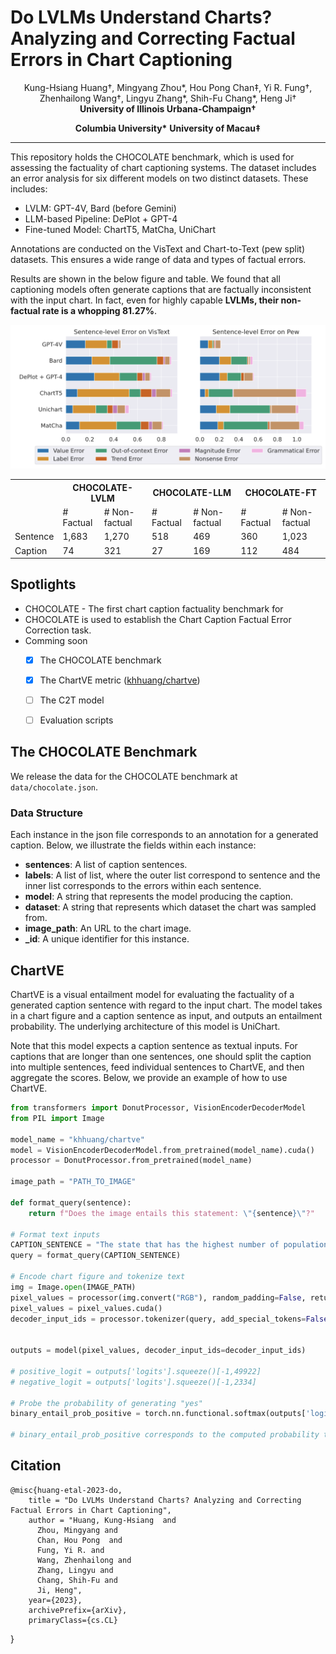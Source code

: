 # Do LVLMs Understand Charts? Analyzing and Correcting Factual Errors in Chart Captioning 

<div align="center">
Kung-Hsiang Huang†, Mingyang Zhou*, Hou Pong Chan‡,
Yi R. Fung†, Zhenhailong Wang†, Lingyu Zhang*, Shih-Fu Chang*, Heng Ji†

</div>
<div align="center">
<strong>University of Illinois Urbana-Champaign†</strong>

<strong>Columbia University*</strong>
<strong>University of Macau‡</strong>
</div>

<div align="center">
<hr>
</div>

This repository holds the CHOCOLATE benchmark, which is used for assessing the factuality of chart captioning systems. The dataset includes an error analysis for six different models on two distinct datasets. These includes:

* LVLM: GPT-4V, Bard (before Gemini)
* LLM-based Pipeline: DePlot + GPT-4
* Fine-tuned Model: ChartT5, MatCha, UniChart

Annotations are conducted on the VisText and Chart-to-Text (pew split) datasets. This ensures a wide range of data and types of factual errors.

Results are shown in the below figure and table. We found that all captioning models often generate captions that are factually inconsistent with the input chart. In fact, even for highly capable **LVLMs, their non-factual rate is a whopping 81.27%**.

<img src="./error_distribution.png"  class="center">

<div align="center">
<table>
  <tr>
    <th style="font-weight: bold;"></th>
    <th style="font-weight: bold;" colspan="2">CHOCOLATE-LVLM</th>
    <th style="font-weight: bold;" colspan="2">CHOCOLATE-LLM</th>
    <th style="font-weight: bold;" colspan="2">CHOCOLATE-FT</th>
  </tr>
  <tr>
    <td></td>
    <td># Factual</td>
    <td># Non-factual</td>
    <td># Factual</td>
    <td># Non-factual</td>
    <td># Factual</td>
    <td># Non-factual</td>
  </tr>
  <tr>
    <td>Sentence</td>
    <td>1,683</td>
    <td>1,270</td>
    <td>518</td>
    <td>469</td>
    <td>360</td>
    <td>1,023</td>
  </tr>
  <tr>
    <td>Caption</td>
    <td>74</td>
    <td>321</td>
    <td>27</td>
    <td>169</td>
    <td>112</td>
    <td>484</td>
  </tr>
</table>
</div>


## Spotlights

* CHOCOLATE - The first chart caption factuality benchmark for  
* CHOCOLATE is used to establish the Chart Caption Factual Error Correction task.
* Comming soon
    - [x] The CHOCOLATE benchmark
    - [x] The ChartVE metric ([khhuang/chartve](https://huggingface.co/khhuang/chartve))
    - [ ] The C2T model
    - [ ] Evaluation scripts
          

## The CHOCOLATE Benchmark 

We release the data for the CHOCOLATE benchmark at `data/chocolate.json`.

### Data Structure

Each instance in the json file corresponds to an annotation for a generated caption. Below, we illustrate the fields within each instance:

* **sentences**: A list of caption sentences.
* **labels**: A list of list, where the outer list correspond to sentence and the inner list corresponds to the errors within each sentence.
* **model**: A string that represents the model producing the caption.
* **dataset**: A string that represents which dataset the chart was sampled from.
* **image_path**: An URL to the chart image.
* **_id**: A unique identifier for this instance.

## ChartVE


ChartVE is a visual entailment model for evaluating the factuality of a generated caption sentence with regard to the input chart. The model takes in a chart figure and a caption sentence as input, and outputs an entailment probability. The underlying architecture of this model is UniChart.

Note that this model expects a caption sentence as textual inputs. For captions that are longer than one sentences, one should split the caption into multiple sentences, feed individual sentences to ChartVE, and then aggregate the scores. Below, we provide an example of how to use ChartVE.

```python
from transformers import DonutProcessor, VisionEncoderDecoderModel
from PIL import Image

model_name = "khhuang/chartve"
model = VisionEncoderDecoderModel.from_pretrained(model_name).cuda()
processor = DonutProcessor.from_pretrained(model_name)

image_path = "PATH_TO_IMAGE"

def format_query(sentence):
    return f"Does the image entails this statement: \"{sentence}\"?"

# Format text inputs
CAPTION_SENTENCE = "The state that has the highest number of population is California."
query = format_query(CAPTION_SENTENCE)

# Encode chart figure and tokenize text
img = Image.open(IMAGE_PATH)
pixel_values = processor(img.convert("RGB"), random_padding=False, return_tensors="pt").pixel_values
pixel_values = pixel_values.cuda()
decoder_input_ids = processor.tokenizer(query, add_special_tokens=False, return_tensors="pt", max_length=510).input_ids.cuda()#.squeeze(0)


outputs = model(pixel_values, decoder_input_ids=decoder_input_ids)

# positive_logit = outputs['logits'].squeeze()[-1,49922]
# negative_logit = outputs['logits'].squeeze()[-1,2334] 

# Probe the probability of generating "yes"
binary_entail_prob_positive = torch.nn.functional.softmax(outputs['logits'].squeeze()[-1,[2334, 49922]])[1].item()

# binary_entail_prob_positive corresponds to the computed probability that the chart entails the caption sentence.

```

## Citation
```
@misc{huang-etal-2023-do,
    title = "Do LVLMs Understand Charts? Analyzing and Correcting Factual Errors in Chart Captioning",
    author = "Huang, Kung-Hsiang  and
      Zhou, Mingyang and
      Chan, Hou Pong  and
      Fung, Yi R. and
      Wang, Zhenhailong and
      Zhang, Lingyu and
      Chang, Shih-Fu and
      Ji, Heng",
    year={2023},
    archivePrefix={arXiv},
    primaryClass={cs.CL}
```
}
